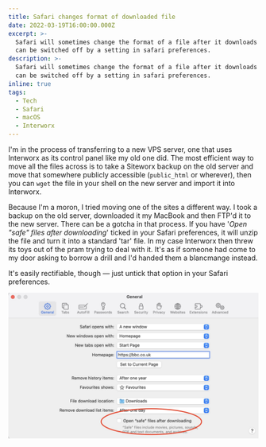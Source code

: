 ```yaml
---
title: Safari changes format of downloaded file
date: 2022-03-19T16:00:00.000Z
excerpt: >-
  Safari will sometimes change the format of a file after it downloads it. This
  can be switched off by a setting in safari preferences.
description: >-
  Safari will sometimes change the format of a file after it downloads it. This
  can be switched off by a setting in safari preferences.
inline: true
tags:
  - Tech
  - Safari
  - macOS
  - Interworx
---
```

I'm in the process of transferring to a new VPS server, one that uses Interworx as its control panel like my old one did. The most efficient way to move all the files across is to take a Siteworx backup on the old server and move that somewhere publicly accessible (`public_html` or wherever), then you can `wget` the file in your shell on the new server and import it into Interworx.

Because I'm a moron, I tried moving one of the sites a different way. I took a backup on the old server, downloaded it my MacBook and then FTP'd it to the new server. There can be a gotcha in that process. If you have '*Open "safe" files after downloading*' ticked in your Safari preferences, it will unzip the file and turn it into a standard 'tar' file. In my case Interworx then threw its toys out of the pram trying to deal with it. It's as if someone had come to my door asking to borrow a drill and I'd handed them a blancmange instead.

It's easily rectifiable, though — just untick that option in your Safari preferences.

![Safe files preference in macOS Safari.](/assets/images/posts/2022/03/2022-03-19-safe-download-ss.jpeg "@itemprop=image")
